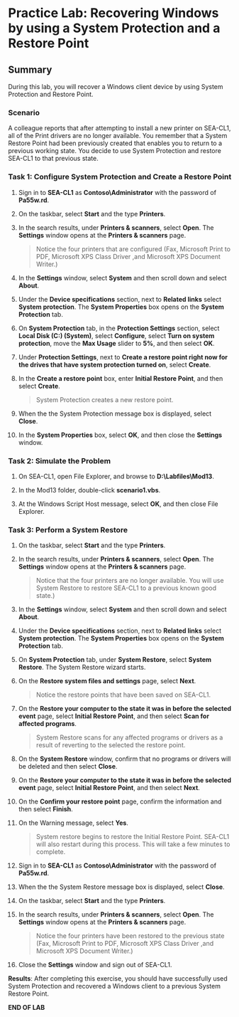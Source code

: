 # Practice Lab: Recovering Windows by using a System Protection and a Restore Point

## Summary

During this lab, you will recover a Windows client device by using System Protection and Restore Point.

### Scenario

A colleague reports that after attempting to install a new printer on SEA-CL1, all of the Print drivers are no longer available. You remember that a System Restore Point had been previously created that enables you to return to a previous working state. You decide to use System Protection and restore SEA-CL1 to that previous state.

### Task 1: Configure System Protection and Create a Restore Point

1. Sign in to **SEA-CL1** as **Contoso\\Administrator** with the password of **Pa55w.rd**.

2. On the taskbar, select **Start** and the type **Printers**.

3. In the search results, under **Printers & scanners**, select **Open**. The **Settings** window opens at the **Printers & scanners** page.

   > Notice the four printers that are configured (Fax, Microsoft Print to PDF, Microsoft XPS Class Driver ,and Microsoft XPS Document Writer.)

4. In the **Settings** window, select **System** and then scroll down and select **About**.

5. Under the **Device specifications** section, next to **Related links** select **System protection**. The **System Properties** box opens on the **System Protection** tab.

6. On **System Protection** tab, in the **Protection Settings** section, select **Local Disk (C:) (System)**, select **Configure**, select **Turn on system protection**, move the **Max Usage** slider to **5%**, and then select **OK**.

7. Under **Protection Settings**, next to **Create a restore point right now for the drives that have system protection turned on**, select **Create**.

8. In the **Create a restore point** box, enter **Initial Restore Point**, and then select **Create**.

   > System Protection creates a new restore point.

9. When the the System Protection message box is displayed, select **Close**.

10. In the **System Properties** box, select **OK**, and then close the **Settings** window.

### Task 2: Simulate the Problem

1. On SEA-CL1, open File Explorer, and browse to **D:\\Labfiles\Mod13**.

2. In the Mod13 folder, double-click **scenario1.vbs**. 

3. At the Windows Script Host message, select **OK**, and then close File Explorer.

### Task 3: Perform a System Restore

1. On the taskbar, select **Start** and the type **Printers**.

2. In the search results, under **Printers & scanners**, select **Open**. The **Settings** window opens at the **Printers & scanners** page.

   > Notice that the four printers are no longer available. You will use System Restore to restore SEA-CL1 to a previous known good state.)

3. In the **Settings** window, select **System** and then scroll down and select **About**.

4. Under the **Device specifications** section, next to **Related links** select **System protection**. The **System Properties** box opens on the **System Protection** tab.

5. On **System Protection** tab, under **System Restore**, select **System Restore**. The System Restore wizard starts.

6. On the **Restore system files and settings** page, select **Next**.

   > Notice the restore points that have been saved on SEA-CL1.

7. On the **Restore your computer to the state it was in before the selected event** page, select **Initial Restore Point**, and then select **Scan for affected programs**.

   > System Restore scans for any affected programs or drivers as a result of reverting to the selected the restore point.

8. On the **System Restore** window, confirm that no programs or drivers will be deleted and then select **Close**.

9. On the **Restore your computer to the state it was in before the selected event** page, select **Initial Restore Point**, and then select **Next**.

10. On the **Confirm your restore point** page, confirm the information and then select **Finish**.

11. On the Warning message, select **Yes**.

    > System restore begins to restore the Initial Restore Point. SEA-CL1 will also restart during this process. This will take a few minutes to complete.

12. Sign in to **SEA-CL1** as **Contoso\\Administrator** with the password of **Pa55w.rd**.

13. When the the System Restore message box is displayed, select **Close**.

14. On the taskbar, select **Start** and the type **Printers**.

15. In the search results, under **Printers & scanners**, select **Open**. The **Settings** window opens at the **Printers & scanners** page.

    > Notice the four printers have been restored to the previous state (Fax, Microsoft Print to PDF, Microsoft XPS Class Driver ,and Microsoft XPS Document Writer.)

16. Close the **Settings** window and sign out of SEA-CL1.

**Results**: After completing this exercise, you should have successfully used System Protection and recovered a Windows client to a previous System Restore Point.

**END OF LAB**
